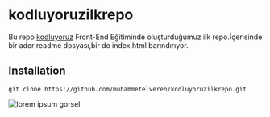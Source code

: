 # kodluyoruzilkrepo
Bu repo [kodluyoruz](https://kodluyoruz.org) Front-End Eğitiminde oluşturduğumuz ilk repo.İçerisinde bir ader readme dosyası,bir de index.html barındırıyor.
## Installation 
```
git clone https://github.com/muhammetelveren/kodluyoruzilkrepo.git
```
![lorem ipsum gorsel](https://compote.slate.com/images/5294e6d0-53ed-4a4a-a350-7eaeab72ac93.jpeg?crop=1560%2C1040%2Cx0%2Cy0)